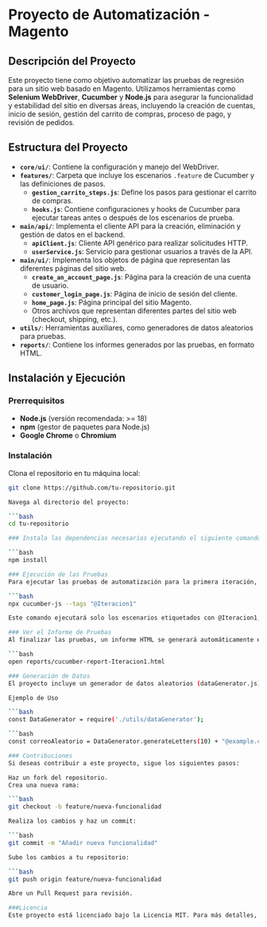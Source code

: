 # Proyecto de Automatización - Magento

## Descripción del Proyecto
Este proyecto tiene como objetivo automatizar las pruebas de regresión para un sitio web basado en Magento. Utilizamos herramientas como **Selenium WebDriver**, **Cucumber** y **Node.js** para asegurar la funcionalidad y estabilidad del sitio en diversas áreas, incluyendo la creación de cuentas, inicio de sesión, gestión del carrito de compras, proceso de pago, y revisión de pedidos.

## Estructura del Proyecto
- **`core/ui/`**: Contiene la configuración y manejo del WebDriver.
- **`features/`**: Carpeta que incluye los escenarios `.feature` de Cucumber y las definiciones de pasos.
  - **`gestion_carrito_steps.js`**: Define los pasos para gestionar el carrito de compras.
  - **`hooks.js`**: Contiene configuraciones y hooks de Cucumber para ejecutar tareas antes o después de los escenarios de prueba.
- **`main/api/`**: Implementa el cliente API para la creación, eliminación y gestión de datos en el backend.
  - **`apiClient.js`**: Cliente API genérico para realizar solicitudes HTTP.
  - **`userService.js`**: Servicio para gestionar usuarios a través de la API.
- **`main/ui/`**: Implementa los objetos de página que representan las diferentes páginas del sitio web.
  - **`create_an_account_page.js`**: Página para la creación de una cuenta de usuario.
  - **`customer_login_page.js`**: Página de inicio de sesión del cliente.
  - **`home_page.js`**: Página principal del sitio Magento.
  - Otros archivos que representan diferentes partes del sitio web (checkout, shipping, etc.).
- **`utils/`**: Herramientas auxiliares, como generadores de datos aleatorios para pruebas.
- **`reports/`**: Contiene los informes generados por las pruebas, en formato HTML.

## Instalación y Ejecución

### Prerrequisitos
- **Node.js** (versión recomendada: >= 18)
- **npm** (gestor de paquetes para Node.js)
- **Google Chrome** o **Chromium**

### Instalación
Clona el repositorio en tu máquina local:

```bash
git clone https://github.com/tu-repositorio.git

Navega al directorio del proyecto:

```bash
cd tu-repositorio

### Instala las dependencias necesarias ejecutando el siguiente comando:

```bash
npm install

### Ejecución de las Pruebas
Para ejecutar las pruebas de automatización para la primera iteración, utiliza el siguiente comando:

```bash
npx cucumber-js --tags "@Iteracion1"

Este comando ejecutará solo los escenarios etiquetados con @Iteracion1, que forman parte de la primera iteración del ciclo de pruebas.

### Ver el Informe de Pruebas
Al finalizar las pruebas, un informe HTML se generará automáticamente en la carpeta reports/. Puedes abrir el informe en tu navegador:

```bash
open reports/cucumber-report-Iteracion1.html

### Generación de Datos
El proyecto incluye un generador de datos aleatorios (dataGenerator.js) que permite generar información como nombres de usuario, correos electrónicos y contraseñas para las pruebas. Estos datos se utilizan para asegurar la variabilidad y evitar duplicidades en las pruebas.

Ejemplo de Uso

```bash
const DataGenerator = require('./utils/dataGenerator');

```bash
const correoAleatorio = DataGenerator.generateLetters(10) + "@example.com";

### Contribuciones
Si deseas contribuir a este proyecto, sigue los siguientes pasos:

Haz un fork del repositorio.
Crea una nueva rama:

```bash
git checkout -b feature/nueva-funcionalidad

Realiza los cambios y haz un commit:

```bash
git commit -m "Añadir nueva funcionalidad"

Sube los cambios a tu repositorio:

```bash
git push origin feature/nueva-funcionalidad

Abre un Pull Request para revisión.

###Licencia
Este proyecto está licenciado bajo la Licencia MIT. Para más detalles, consulta el archivo LICENSE.